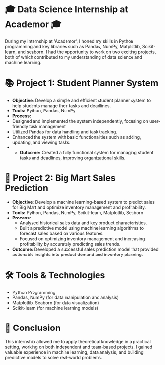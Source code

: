 # 🎓 Data Science Internship at Academor 🎓

During my internship at 'Academor', I honed my skills in Python programming and key libraries such as Pandas, NumPy, Matplotlib, Scikit-learn, and seaborn. I had the opportunity to work on two exciting projects, both of which contributed to my understanding of data science and machine learning.

# 📚 Project 1: Student Planner System

- **Objective:** Develop a simple and efficient student planner system to help students manage their tasks and deadlines.
- **Tools:** Python, Pandas, NumPy
- **Process:**
 - Designed and implemented the system independently, focusing on user-friendly task management.
 - Utilized Pandas for data handling and task tracking.
 - Enhanced the system with basic functionalities such as adding, updating, and viewing tasks.
 -  - **Outcome:** Created a fully functional system for managing student tasks and deadlines, improving organizational skills.
  
# 🛒 Project 2: Big Mart Sales Prediction
- **Objective:** Develop a machine learning-based system to predict sales for Big Mart and optimize inventory management and profitability.
- **Tools:** Python, Pandas, NumPy, Scikit-learn, Matplotlib, Seaborn
- **Process:**
  - Analyzed historical sales data and key product characteristics.
  - Built a predictive model using machine learning algorithms to forecast sales based on various features.
  - Focused on optimizing inventory management and increasing profitability by accurately predicting sales trends.
- **Outcome:** Developed a successful sales prediction model that provided actionable insights into product demand and inventory planning.

# 🛠️ Tools & Technologies
- Python Programming
- Pandas, NumPy (for data manipulation and analysis)
- Matplotlib, Seaborn (for data visualization)
- Scikit-learn (for machine learning models)

# 🎯 Conclusion
This internship allowed me to apply theoretical knowledge in a practical setting, working on both independent and team-based projects. I gained valuable experience in machine learning, data analysis, and building predictive models to solve real-world problems.

